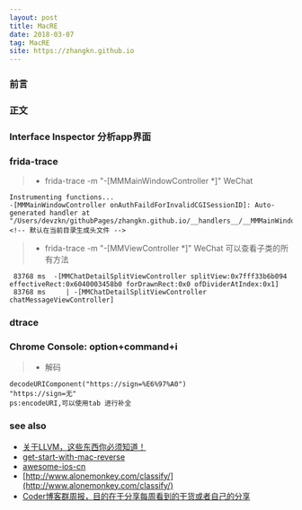 ```yaml
---
layout: post
title: MacRE
date: 2018-03-07
tag: MacRE
site: https://zhangkn.github.io
---
```



### 前言




### 正文


### Interface Inspector 分析app界面

### frida-trace

>* frida-trace -m  "-[MMMainWindowController *]" WeChat
```
Instrumenting functions...                                              
-[MMMainWindowController onAuthFaildForInvalidCGISessionID]: Auto-generated handler at "/Users/devzkn/githubPages/zhangkn.github.io/__handlers__/__MMMainWindowController_onAuthF_-7b4925f2.js"
<!-- 默认在当前目录生成头文件 -->
```
>* frida-trace -m   "-[MMViewController *]" WeChat  可以查看子类的所有方法
```
 83768 ms  -[MMChatDetailSplitViewController splitView:0x7fff33b6b094 effectiveRect:0x6040003458b0 forDrawnRect:0x0 ofDividerAtIndex:0x1]
 83768 ms     | -[MMChatDetailSplitViewController chatMessageViewController]
```

### dtrace


### Chrome Console: option+command+i 

>* 解码  
```
decodeURIComponent("https://sign=%E6%97%A0")
"https://sign=无"
ps:encodeURI,可以使用tab 进行补全
```

### see also

- [关于LLVM，这些东西你必须知道！](http://www.alonemonkey.com/2016/12/21/learning-llvm/)
- [get-start-with-mac-reverse](http://www.alonemonkey.com/2017/05/31/get-start-with-mac-reverse/)
- [awesome-ios-cn](https://github.com/jobbole/awesome-ios-cn#core-data)
- [http://www.alonemonkey.com/classify/](http://www.alonemonkey.com/classify/)
- [Coder博客群周报，目的在于分享每周看到的干货或者自己的分享](https://github.com/AloneMonkey/weekly)


